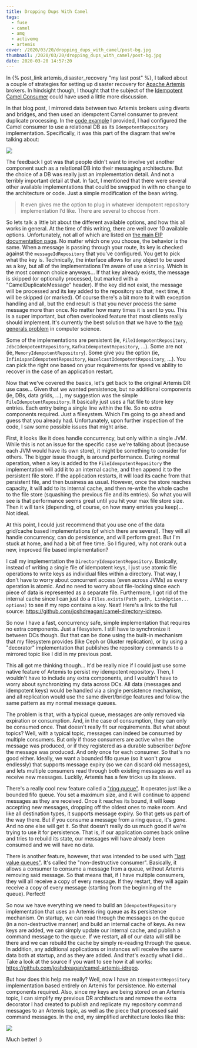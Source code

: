```yaml
---
title: Dropping Dups With Camel
tags:
  - fuse
  - camel
  - amq
  - activemq
  - artemis
cover: /2020/03/20/dropping_dups_with_camel/post-bg.jpg
thumbnail: /2020/03/20/dropping_dups_with_camel/post-bg.jpg
date: 2020-03-20 14:57:20
---
```



In {% post_link artemis_disaster_recovery "my last post" %}, I talked about a couple of strategies for setting up disaster recovery for [Apache Artemis](https://activemq.apache.org/components/artemis/) brokers. In hindsight though, I thought that the subject of the [Idempotent Camel Consumer](https://camel.apache.org/components/latest/eips/idempotentConsumer-eip.html) could have used a little more discussion.<!-- more -->

In that blog post, I mirrored data between two Artemis brokers using diverts and bridges, and then used an idempotent Camel consumer to prevent duplicate processing. In the [code example](https://github.com/joshdreagan/artemis-async-dr) I provided, I had configured the Camel consumer to use a relational DB as its `IdempotentRepository` implementation. Specifically, it was this part of the diagram that we're talking about:

![](artemis_async_dr_snip.png)

The feedback I got was that people didn't want to involve yet another component such as a relational DB into their messaging architecture. But the choice of a DB was really just an implementation detail. And not a terribly important detail at that. In fact, I mentioned that there were several other available implementations that could be swapped in with no change to the architecture or code. Just a simple modification of the bean wiring.

> It even gives me the option to plug in whatever idempotent repository implementation I’d like. There are several to choose from.

So lets talk a little bit about the different available options, and how this all works in general. At the time of this writing, there are well over 10 available options. Unfortunately, not all of which are listed on [the main EIP documentation page](https://camel.apache.org/components/latest/eips/enterprise-integration-patterns.html). No matter which one you choose, the behavior is the same. When a message is passing through your route, its key is checked against the `messageIdRepository` that you've configured. You get to pick what the key is. Technically, the interface allows for any object to be used as a key, but all of the implementations I'm aware of use a `String`. Which is the most common choice anyways... If that key already exists, the message is skipped (or optionally processed, but marked with a "CamelDuplicateMessage" header). If the key did not exist, the message will be processed and its key added to the repository so that, next time, it will be skipped (or marked). Of course there's a bit more to it with exception handling and all, but the end result is that you never process the same message more than once. No matter how many times it is sent to you. This is a super important, but often overlooked feature that most clients really should implement. It's currently the best solution that we have to the [two generals problem](https://en.wikipedia.org/wiki/Two_Generals%27_Problem) in computer science.

Some of the implementations are persistent (ie, `FileIdempotentRepository`, `JdbcIdempotentRepository`, `KafkaIdempotentRepository`, ...). Some are not (ie, `MemoryIdempotentRepository`). Some give you the option (ie, `InfinispanIdempotentRepository`, `HazelcastIdempotentRepository`, ...). You can pick the right one based on your requirements for speed vs ability to recover in the case of an application restart.

Now that we've covered the basics, let's get back to the original Artemis DR use case... Given that we wanted persistence, but no additional components (ie, DBs, data grids, ...), my suggestion was the simple `FileIdempotentRepository`. It basically just uses a flat file to store key entries. Each entry being a single line within the file. So no extra components required. Just a filesystem. Which I'm going to go ahead and guess that you already had. Unfortunately, upon further inspection of the code, I saw some possible issues that might arise.

First, it looks like it does handle concurrency, but only within a single JVM. While this is not an issue for the specific case we're talking about (because each JVM would have its own store), it might be something to consider for others. The bigger issue though, is around performance. During normal operation, when a key is added to the `FileIdempotentRepository` the implementation will add it to an internal cache, and then append it to the persistent file store. If the application restarts, it will load its cache from that persistent file, and then business as usual. However, once the store reaches capacity, it will add to its internal cache, and then re-write the whole cache to the file store (squashing the previous file and its entries). So what you will see is that performance seems great until you hit your max file store size. Then it will tank (depending, of course, on how many entries you keep)... Not ideal.

At this point, I could just recommend that you use one of the data grid/cache based implementations (of which there are several). They will all handle concurrency, can do persistence, and will perform great. But I'm stuck at home, and had a bit of free time. So I figured, why not crank out a new, improved file based implementation?

I call my implementation the `DirectoryIdempotentRepository`. Basically, instead of writing a single file of idempotent keys, I just use atomic file operations to write keys as individual files within a directory. That way, I don't have to worry about concurrent access (even across JVMs) as every operation is atomic. And no need to worry about file-locking since each piece of data is represented as a separate file. Furthermore, I got rid of the internal cache since I can just do a `Files.exists(Path path, LinkOption... options)` to see if my repo contains a key. Neat! Here's a link to the full source: https://github.com/joshdreagan/camel-directory-idrepo.

So now I have a fast, concurrency safe, simple implementation that requires no extra components. Just a filesystem. I still have to synchronize it between DCs though. But that can be done using the built-in mechanism that my filesystem provides (like Ceph or Gluster replication), or by using a "decorator" implementation that publishes the repository commands to a mirrored topic like I did in my previous post.

This all got me thinking though... It'd be really nice if I could just use some native feature of Artemis to persist my idempotent repository. Then, I wouldn't have to include any extra components, and I wouldn't have to worry about synchronizing my data across DCs. All data (messages and idempotent keys) would be handled via a single persistence mechanism, and all replication would use the same divert/bridge features and follow the same pattern as my normal message queues.

The problem is that, with a typical queue, messages are only removed via expiration or consumption. And, in the case of consumption, they can only be consumed once. That doesn't really fit our requirements. But what about topics? Well, with a typical topic, messages can indeed be consumed by multiple consumers. But only if those consumers are active when the message was produced, or if they registered as a durable subscriber _before_ the message was produced. And only once for each consumer. So that's no good either. Ideally, we want a bounded fifo queue (so it won't grow endlessly) that supports message expiry (so we can discard old messages), and lets multiple consumers read through both existing messages as well as receive new messages. Luckily, Artemis has a few tricks up its sleeve.

There's a really cool new feature called a ["ring queue"](https://activemq.apache.org/components/artemis/documentation/latest/ring-queues.html). It operates just like a bounded fifo queue. You set a maximum size, and it will continue to append messages as they are received. Once it reaches its bound, it will keep accepting new messages, dropping off the oldest ones to make room. And like all destination types, it supports message expiry. So that gets us part of the way there. But if you consume a message from a ring queue, it's gone. And no one else will get it. So that doesn't really do us much good if we're trying to use it for persistence. That is, if our application comes back online and tries to rebuild its state, our messages will have already been consumed and we will have no data.

There is another feature, however, that was intended to be used with ["last value queues"](https://activemq.apache.org/components/artemis/documentation/latest/last-value-queues.html). It's called the "non-destructive consumer". Basically, it allows a consumer to consume a message from a queue, without Artemis removing said message. So that means that, if I have multiple consumers, they will all receive a copy of every message. If they restart, they will again receive a copy of every message (starting from the beginning of the queue). Perfect!

So now we have everything we need to build an `IdempotentRepository` implementation that uses an Artemis ring queue as its persistence mechanism. On startup, we can read through the messages on the queue (in a non-destructive manner) and build an internal cache of keys. As new keys are added, we can simply update our internal cache, and publish a command message to the queue. If we restart, all of our data will still be there and we can rebuild the cache by simply re-reading through the queue. In addition, any additional applications or instances will receive the same data both at startup, and as they are added. And that's exactly what I did... Take a look at the source if you want to see how it all works: https://github.com/joshdreagan/camel-artemis-idrepo.

But how does this help me really? Well, now I have an `IdempotentRepository` implementation based entirely on Artemis for persistence. No external components required. Also, since my keys are being stored on an Artemis topic, I can simplify my previous DR architecture and remove the extra decorator I had created to publish and replicate my repository command messages to an Artemis topic, as well as the piece that processed said command messages. In the end, my simplified architecture looks like this:

![](artemis_async_dr_simplified.png)

Much better! :)
